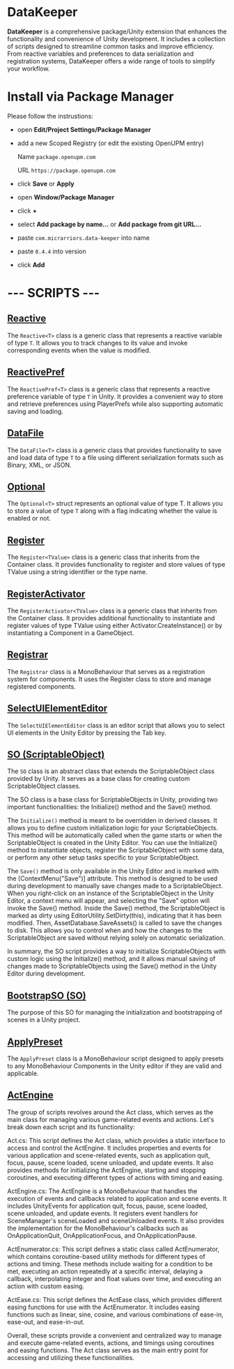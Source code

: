 # **DataKeeper**

**DataKeeper** is a comprehensive package/Unity extension that enhances the functionality and convenience of Unity development. It includes a collection of scripts designed to streamline common tasks and improve efficiency. From reactive variables and preferences to data serialization and registration systems, DataKeeper offers a wide range of tools to simplify your workflow.

# **Install via Package Manager**

Please follow the instrustions:

-   open  **Edit/Project Settings/Package Manager**
-   add a new Scoped Registry (or edit the existing OpenUPM entry)
    
    Name
    `package.openupm.com`
    
    URL
    `https://package.openupm.com`
    
-   click  **Save**  or  **Apply**
-   open  **Window/Package Manager**
-   click  **+**
-   select  **Add package by name...**  or  **Add package from git URL...**
-   paste  `com.micrarriors.data-keeper`  into name
-   paste  `0.4.4`  into version
-   click  **Add**

# --- SCRIPTS ---

## [Reactive<T>](https://github.com/Allasstar/DataKeeper/blob/main/Assets/DataKeeper/Generic/Reactive.cs)

The `Reactive<T>` class is a generic class that represents a reactive variable of type `T`. It allows you to track changes to its value and invoke corresponding events when the value is modified.

## [ReactivePref<T>](https://github.com/Allasstar/DataKeeper/blob/main/Assets/DataKeeper/Generic/ReactivePref.cs)

The `ReactivePref<T>` class is a generic class that represents a reactive preference variable of type `T` in Unity. It provides a convenient way to store and retrieve preferences using PlayerPrefs while also supporting automatic saving and loading.

## [DataFile<T>](https://github.com/Allasstar/DataKeeper/blob/main/Assets/DataKeeper/Generic/DataFile.cs)

The `DataFile<T>` class is a generic class that provides functionality to save and load data of type `T` to a file using different serialization formats such as Binary, XML, or JSON.

## [Optional<T>](https://github.com/Allasstar/DataKeeper/blob/main/Assets/DataKeeper/Generic/Optional.cs)

The `Optional<T>` struct represents an optional value of type T. It allows you to store a value of type `T` along with a flag indicating whether the value is enabled or not.

## [Register<TValue>](https://github.com/Allasstar/DataKeeper/blob/main/Assets/DataKeeper/Generic/Register.cs)
The `Register<TValue>` class is a generic class that inherits from the Container<TValue> class. It provides functionality to register and store values of type TValue using a string identifier or the type name.

## [RegisterActivator<TValue>](https://github.com/Allasstar/DataKeeper/blob/main/Assets/DataKeeper/Generic/RegisterActivator.cs)
The `RegisterActivator<TValue>` class is a generic class that inherits from the Container<TValue> class. It provides additional functionality to instantiate and register values of type TValue using either Activator.CreateInstance<T>() or by instantiating a Component in a GameObject.

## [Registrar](https://github.com/Allasstar/DataKeeper/blob/main/Assets/DataKeeper/Components/Registrar.cs)
The `Registrar` class is a MonoBehaviour that serves as a registration system for components. It uses the Register<Component> class to store and manage registered components.

## [SelectUIElementEditor](https://github.com/Allasstar/DataKeeper/blob/main/Assets/DataKeeper/Editor/SellectUIElementEditor.cs)
The `SelectUIElementEditor` class is an editor script that allows you to select UI elements in the Unity Editor by pressing the Tab key.

## [SO (ScriptableObject)](https://github.com/Allasstar/DataKeeper/blob/main/Assets/DataKeeper/Base/SO.cs)
The `SO` class is an abstract class that extends the ScriptableObject class provided by Unity. It serves as a base class for creating custom ScriptableObject classes.

The SO class is a base class for ScriptableObjects in Unity, providing two important functionalities: the Initialize() method and the Save() method.

The `Initialize()` method is meant to be overridden in derived classes. It allows you to define custom initialization logic for your ScriptableObjects. This method will be automatically called when the game starts or when the ScriptableObject is created in the Unity Editor. You can use the Initialize() method to instantiate objects, register the ScriptableObject with some data, or perform any other setup tasks specific to your ScriptableObject.

The `Save()` method is only available in the Unity Editor and is marked with the [ContextMenu("Save")] attribute. This method is designed to be used during development to manually save changes made to a ScriptableObject. When you right-click on an instance of the ScriptableObject in the Unity Editor, a context menu will appear, and selecting the "Save" option will invoke the Save() method. Inside the Save() method, the ScriptableObject is marked as dirty using EditorUtility.SetDirty(this), indicating that it has been modified. Then, AssetDatabase.SaveAssets() is called to save the changes to disk. This allows you to control when and how the changes to the ScriptableObject are saved without relying solely on automatic serialization.

In summary, the SO script provides a way to initialize ScriptableObjects with custom logic using the Initialize() method, and it allows manual saving of changes made to ScriptableObjects using the Save() method in the Unity Editor during development.

## [BootstrapSO (SO)](https://github.com/Allasstar/DataKeeper/blob/main/Assets/DataKeeper/Extra/BootstrapSO.cs)
The purpose of this SO for managing the initialization and bootstrapping of scenes in a Unity project. 

## [ApplyPreset](https://github.com/Allasstar/DataKeeper/blob/main/Assets/DataKeeper/UI/ApplyPreset.cs)
The `ApplyPreset` class is a MonoBehaviour script designed to apply presets to any MonoBehaviour Components in the Unity editor if they are valid and applicable.

## [ActEngine](https://github.com/Allasstar/DataKeeper/tree/main/Assets/DataKeeper/Extra/ActCore)

The group of scripts revolves around the Act class, which serves as the main class for managing various game-related events and actions. Let's break down each script and its functionality:

Act.cs: This script defines the Act class, which provides a static interface to access and control the ActEngine. It includes properties and events for various application and scene-related events, such as application quit, focus, pause, scene loaded, scene unloaded, and update events. It also provides methods for initializing the ActEngine, starting and stopping coroutines, and executing different types of actions with timing and easing.

ActEngine.cs: The ActEngine is a MonoBehaviour that handles the execution of events and callbacks related to application and scene events. It includes UnityEvents for application quit, focus, pause, scene loaded, scene unloaded, and update events. It registers event handlers for SceneManager's sceneLoaded and sceneUnloaded events. It also provides the implementation for the MonoBehaviour's callbacks such as OnApplicationQuit, OnApplicationFocus, and OnApplicationPause.

ActEnumerator.cs: This script defines a static class called ActEnumerator, which contains coroutine-based utility methods for different types of actions and timing. These methods include waiting for a condition to be met, executing an action repeatedly at a specific interval, delaying a callback, interpolating integer and float values over time, and executing an action with custom easing.

ActEase.cs: This script defines the ActEase class, which provides different easing functions for use with the ActEnumerator. It includes easing functions such as linear, sine, cosine, and various combinations of ease-in, ease-out, and ease-in-out.

Overall, these scripts provide a convenient and centralized way to manage and execute game-related events, actions, and timings using coroutines and easing functions. The Act class serves as the main entry point for accessing and utilizing these functionalities.
